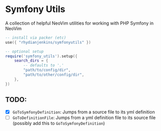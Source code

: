# Symfony Utils

A collection of helpful NeoVim utilities for working with PHP Symfony in NeoVim

```lua
-- install via packer (etc)
use({ "rhydianjenkins/symfonyutils" })

-- optional setup
require('symfony_utils').setup({
    search_dirs = {
        -- defaults to '.'
        "path/to/config/dir",
        "path/to/other/config/dir",
    },
})
```

## TODO:

- [x] `GoToSymfonyDefinition`: Jumps from a source file to its yml definition
- [ ] `GoToDefinitionFile`: Jumps from a yml definition file to its source file (possibly add this to `GoToSymfonyDefinition`)
